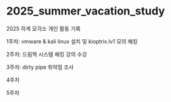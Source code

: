 # 2025_summer_vacation_study
2025 하계 모각소 개인 활동 기록

1주차: vmware & kali linux 설치 및 kioptrix.lv1 모의 해킹


2주차: 드림핵 시스템 해킹 강의 수강


3주차: dirty pipe 취약점 조사


4주차


5주차
